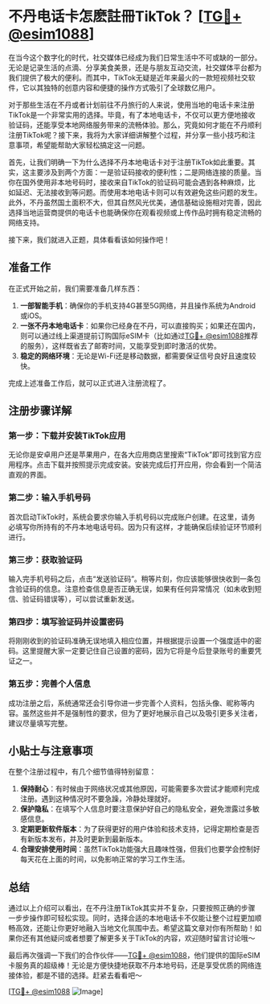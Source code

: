 # 不丹电话卡怎麽註冊TikTok？ [[TG💪+ @esim1088](https://t.me/s/esim1088)]

在当今这个数字化的时代，社交媒体已经成为我们日常生活中不可或缺的一部分。无论是记录生活的点滴、分享美食美景，还是与朋友互动交流，社交媒体平台都为我们提供了极大的便利。而其中，TikTok无疑是近年来最火的一款短视频社交软件，它以其独特的创意内容和便捷的操作方式吸引了全球数亿用户。

对于那些生活在不丹或者计划前往不丹旅行的人来说，使用当地的电话卡来注册TikTok是一个非常实用的选择。毕竟，有了本地电话卡，不仅可以更方便地接收验证码，还能享受本地网络服务带来的流畅体验。那么，究竟如何才能在不丹顺利注册TikTok呢？接下来，我将为大家详细讲解整个过程，并分享一些小技巧和注意事项，希望能帮助大家轻松搞定这一问题。

首先，让我们明确一下为什么选择不丹本地电话卡对于注册TikTok如此重要。其实，这主要涉及到两个方面：一是验证码接收的便利性；二是网络连接的质量。当你在国外使用非本地号码时，接收来自TikTok的验证码可能会遇到各种麻烦，比如延迟、无法接收到等问题。而使用本地电话卡则可以有效避免这些问题的发生。此外，不丹虽然国土面积不大，但其自然风光优美，通信基础设施相对完善，因此选择当地运营商提供的电话卡也能确保你在观看视频或上传作品时拥有稳定流畅的网络支持。

接下来，我们就进入正题，具体看看该如何操作吧！

## 准备工作

在正式开始之前，我们需要准备几样东西：
1. **一部智能手机**：确保你的手机支持4G甚至5G网络，并且操作系统为Android或iOS。
2. **一张不丹本地电话卡**：如果你已经身在不丹，可以直接购买；如果还在国内，则可以通过线上渠道提前订购国际eSIM卡（比如通过[TG💪+ @esim1088](https://t.me/s/esim1088)推荐的服务），这样既省去了邮寄时间，又能享受到即时激活的优势。
3. **稳定的网络环境**：无论是Wi-Fi还是移动数据，都需要保证信号良好且速度较快。

完成上述准备工作后，就可以正式进入注册流程了。

## 注册步骤详解

### 第一步：下载并安装TikTok应用
无论你是安卓用户还是苹果用户，在各大应用商店里搜索“TikTok”即可找到官方应用程序。点击下载并按照提示完成安装。安装完成后打开应用，你会看到一个简洁直观的界面。

### 第二步：输入手机号码
首次启动TikTok时，系统会要求你输入手机号码以完成账户创建。在这里，请务必填写你所持有的不丹本地电话号码。因为只有这样，才能确保后续验证环节顺利进行。

### 第三步：获取验证码
输入完手机号码之后，点击“发送验证码”。稍等片刻，你应该能够很快收到一条包含验证码的信息。注意检查信息是否正确无误，如果有任何异常情况（如未收到短信、验证码错误等），可以尝试重新发送。

### 第四步：填写验证码并设置密码
将刚刚收到的验证码准确无误地填入相应位置，并根据提示设置一个强度适中的密码。这里提醒大家一定要记住自己设置的密码，因为它将是今后登录账号的重要凭证之一。

### 第五步：完善个人信息
成功注册之后，系统通常还会引导你进一步完善个人资料，包括头像、昵称等内容。虽然这些并不是强制性的要求，但为了更好地展示自己以及吸引更多关注者，建议尽量填写完整。

## 小贴士与注意事项

在整个注册过程中，有几个细节值得特别留意：

1. **保持耐心**：有时候由于网络状况或其他原因，可能需要多次尝试才能顺利完成注册。遇到这种情况时不要急躁，冷静处理就好。
2. **保护隐私**：在填写个人信息时要注意保护好自己的隐私安全，避免泄露过多敏感信息。
3. **定期更新软件版本**：为了获得更好的用户体验和技术支持，记得定期检查是否有新版本发布，并及时更新到最新版本。
4. **合理安排使用时间**：虽然TikTok功能强大且趣味性强，但我们也要学会控制好每天花在上面的时间，以免影响正常的学习工作生活。

## 总结

通过以上介绍可以看出，在不丹注册TikTok其实并不复杂，只要按照正确的步骤一步步操作即可轻松实现。同时，选择合适的本地电话卡不仅能让整个过程更加顺畅高效，还能让你更好地融入当地文化氛围中去。希望这篇文章对你有所帮助！如果你还有其他疑问或者想要了解更多关于TikTok的内容，欢迎随时留言讨论哦～

最后再次强调一下我们的合作伙伴——[TG💪+ @esim1088](https://t.me/s/esim1088)，他们提供的国际eSIM卡服务真的超级棒！无论是方便快捷地获取不丹本地号码，还是享受优质的网络连接体验，都是不错的选择。赶紧去看看吧～

[[TG💪+ @esim1088](https://t.me/s/esim1088) ![Image](https://i.postimg.cc/4NQfJmqS/Snipaste-2025-05-13-00-14-12.png)]